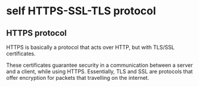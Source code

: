 # self HTTPS-SSL-TLS protocol

## HTTPS protocol

HTTPS is basically a protocol that acts over HTTP, but with TLS/SSL certificates.

These certificates guarantee security in a communication between a server and a
client, while using HTTPS. Essentially, TLS and SSL are protocols that offer
encryption for packets that travelling on the internet.
